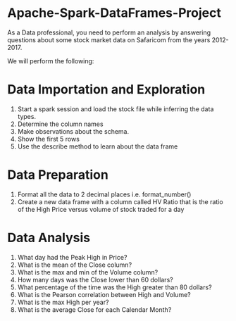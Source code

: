 # Apache-Spark-DataFrames-Project

As a Data professional, you need to perform an analysis by answering questions about some stock market data on Safaricom from the years 2012-2017.

We will perform the following:

# Data Importation and Exploration
1. Start a spark session and load the stock file while inferring the data types.
2. Determine the column names
3. Make observations about the schema.
4. Show the first 5 rows
5. Use the describe method to learn about the data frame

# Data Preparation

1. Format all the data to 2 decimal places i.e. format_number()
2. Create a new data frame with a column called HV Ratio that is the ratio of the
High Price versus volume of stock traded for a day

# Data Analysis
1. What day had the Peak High in Price?
2. What is the mean of the Close column?
3. What is the max and min of the Volume column?
4. How many days was the Close lower than 60 dollars?
5. What percentage of the time was the High greater than 80 dollars?
6. What is the Pearson correlation between High and Volume?
7. What is the max High per year?
8. What is the average Close for each Calendar Month?
